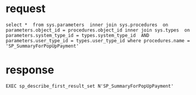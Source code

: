 # request
`select * 
from sys.parameters 
inner join sys.procedures 
 on parameters.object_id = procedures.object_id
inner join sys.types 
 on parameters.system_type_id = types.system_type_id 
 AND parameters.user_type_id = types.user_type_id
where procedures.name = 'SP_SummaryForPopUpPayment'`


# response
`EXEC sp_describe_first_result_set N'SP_SummaryForPopUpPayment'`
